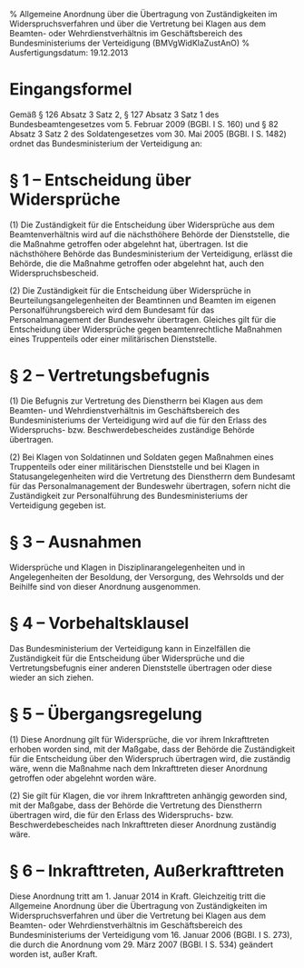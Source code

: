 % Allgemeine Anordnung über die Übertragung von Zuständigkeiten im Widerspruchsverfahren und über die Vertretung bei Klagen aus dem Beamten- oder Wehrdienstverhältnis im Geschäftsbereich des Bundesministeriums der Verteidigung  (BMVgWidKlaZustAnO)
% Ausfertigungsdatum: 19.12.2013
 
# Eingangsformel

Gemäß § 126 Absatz 3 Satz 2, § 127 Absatz 3 Satz 1 des Bundesbeamtengesetzes vom 5. Februar 2009 (BGBl. I S. 160) und § 82 Absatz 3 Satz 2 des Soldatengesetzes vom 30. Mai 2005 (BGBl. I S. 1482) ordnet das Bundesministerium der Verteidigung an:

# § 1 – Entscheidung über Widersprüche

(1) Die Zuständigkeit für die Entscheidung über Widersprüche aus dem Beamtenverhältnis wird auf die nächsthöhere Behörde der Dienststelle, die die Maßnahme getroffen oder abgelehnt hat, übertragen. Ist die nächsthöhere Behörde das Bundesministerium der Verteidigung, erlässt die Behörde, die die Maßnahme getroffen oder abgelehnt hat, auch den Widerspruchsbescheid.

(2) Die Zuständigkeit für die Entscheidung über Widersprüche in Beurteilungsangelegenheiten der Beamtinnen und Beamten im eigenen Personalführungsbereich wird dem Bundesamt für das Personalmanagement der Bundeswehr übertragen. Gleiches gilt für die Entscheidung über Widersprüche gegen beamtenrechtliche Maßnahmen eines Truppenteils oder einer militärischen Dienststelle.

# § 2 – Vertretungsbefugnis

(1) Die Befugnis zur Vertretung des Dienstherrn bei Klagen aus dem Beamten- und Wehrdienstverhältnis im Geschäftsbereich des Bundesministeriums der Verteidigung wird auf die für den Erlass des Widerspruchs- bzw. Beschwerdebescheides zuständige Behörde übertragen.

(2) Bei Klagen von Soldatinnen und Soldaten gegen Maßnahmen eines Truppenteils oder einer militärischen Dienststelle und bei Klagen in Statusangelegenheiten wird die Vertretung des Dienstherrn dem Bundesamt für das Personalmanagement der Bundeswehr übertragen, sofern nicht die Zuständigkeit zur Personalführung des Bundesministeriums der Verteidigung gegeben ist.

# § 3 – Ausnahmen

Widersprüche und Klagen in Disziplinarangelegenheiten und in Angelegenheiten der Besoldung, der Versorgung, des Wehrsolds und der Beihilfe sind von dieser Anordnung ausgenommen.

# § 4 – Vorbehaltsklausel

Das Bundesministerium der Verteidigung kann in Einzelfällen die Zuständigkeit für die Entscheidung über Widersprüche und die Vertretungsbefugnis einer anderen Dienststelle übertragen oder diese wieder an sich ziehen.

# § 5 – Übergangsregelung

(1) Diese Anordnung gilt für Widersprüche, die vor ihrem Inkrafttreten erhoben worden sind, mit der Maßgabe, dass der Behörde die Zuständigkeit für die Entscheidung über den Widerspruch übertragen wird, die zuständig wäre, wenn die Maßnahme nach dem Inkrafttreten dieser Anordnung getroffen oder abgelehnt worden wäre.

(2) Sie gilt für Klagen, die vor ihrem Inkrafttreten anhängig geworden sind, mit der Maßgabe, dass der Behörde die Vertretung des Dienstherrn übertragen wird, die für den Erlass des Widerspruchs- bzw. Beschwerdebescheides nach Inkrafttreten dieser Anordnung zuständig wäre.

# § 6 – Inkrafttreten, Außerkrafttreten

Diese Anordnung tritt am 1. Januar 2014 in Kraft. Gleichzeitig tritt die Allgemeine Anordnung über die Übertragung von Zuständigkeiten im Widerspruchsverfahren und über die Vertretung bei Klagen aus dem Beamten- oder Wehrdienstverhältnis im Geschäftsbereich des Bundesministeriums der Verteidigung vom 16. Januar 2006 (BGBl. I S. 273), die durch die Anordnung vom 29. März 2007 (BGBl. I S. 534) geändert worden ist, außer Kraft.
